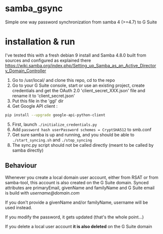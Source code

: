 # samba_gsync
Simple one way password synchronization from samba 4 (>=4.7) to G Suite

# installation & run
I've tested this with a fresh debian 9 install and Samba 4.8.0 built from sources and configured
as explained there https://wiki.samba.org/index.php/Setting_up_Samba_as_an_Active_Directory_Domain_Controller

1. Go to /usr/local/ and clone this repo, cd to the repo
2. Go to your G Suite console, start or use an existing project, create credentials and get the OAuth 2.0 
'client_secret_XXX.json' file and rename it to 'client_secret.json'
3. Put this file in the 'ggl' dir
4. Get Google API client :
```bash
pip install --upgrade google-api-python-client
```
5. First, launch `./initialize_credentials.py`
6. Add `password hash userPassword schemes = CryptSHA512` to smb.conf
6. Get sure samba is up and running, and you should be able to `./start_syncing.sh` and `./stop_syncing`
7. The sync.py script should not be called directly (meant to be called by samba directly)

## Behaviour
Whenever you create a local domain user account, either from RSAT or from samba-tool, 
this account is also created on the G Suite domain. Synced attributes are primaryEmail, 
givenName and familyName and G Suite email is build with _username@domain.com_


If you don't provide a givenName and/or familyName, username will be used instead.

If you modify the password, it gets updated (that's the whole point...)

If you delete a local user account **it is also deleted** on the G Suite domain

